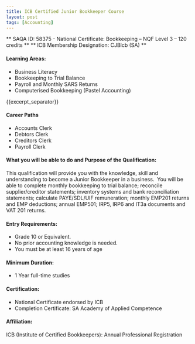 ```yaml
---
title: ICB Certified Junior Bookkeeper Course
layout: post
tags: [Accounting]
---
```


** SAQA ID: 58375 - National Certificate: Bookkeeping – NQF Level 3 – 120 credits **
** ICB Membership Designation: CJBlcb (SA) **

#### Learning Areas:

- Business Literacy
- Bookkeeping to Trial Balance
- Payroll and Monthly SARS Returns
- Computerised Bookkeeping (Pastel Accounting)

{{excerpt_separator}}

#### Career Paths  

- Accounts Clerk
- Debtors Clerk 
- Creditors Clerk
- Payroll Clerk

#### What you will be able to do and Purpose of the Qualification:

This qualification will provide you with the knowledge, skill and understanding to become a Junior Bookkeeper in a business.  You will be able to complete monthly bookkeeping to trial balance; reconcile supplier/creditor statements; inventory systems and bank reconciliation statements; calculate PAYE/SDL/UIF remuneration; monthly EMP201 returns and EMP deductions; annual EMP501; IRP5, IRP6 and IT3a documents and VAT 201 returns.

#### Entry Requirements: 

- Grade 10 or Equivalent.  
- No prior accounting knowledge is needed.  
- You must be at least 16 years of age

#### Minimum Duration:

- 1 Year full-time studies

#### Certification:

- National Certificate endorsed by ICB</li>
- Completion Certificate: SA Academy of Applied Competence</li>

#### Affiliation:

ICB (Institute of Certified Bookkeepers):
Annual Professional Registration
